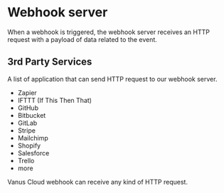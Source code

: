 # Webhook server
When a webhook is triggered, the webhook server receives an HTTP request with a payload of data related to the event. 

## 3rd Party Services
A list of application that can send HTTP request to our webhook server.
- Zapier
- IFTTT (If This Then That)
- GitHub
- Bitbucket
- GitLab
- Stripe
- Mailchimp
- Shopify
- Salesforce
- Trello
- more

Vanus Cloud webhook can receive any kind of HTTP request.
